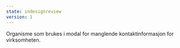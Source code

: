 ```yaml
---
state: indesignreview
version: 1
---
```

Organisme som brukes i modal for manglende kontaktinformasjon for virksomheten.